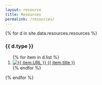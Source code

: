```yaml
---
layout: resource
title: Resources
permalink: /resources/
---
```


<div class="">
  <div class="grid-container">
    {% for d in site.data.resources.resources %}
    <div class="grid-item">
        <h3 class="item">{{ d.type }}</h3>
        <ol class="item">
          {% for item in d.list %}
          <li class="item">
            <a class="item" target="_blank" href="{{ item.URL }}" rel="noopener">
              <img class="item" alt="{{ item.URL }}" src="https://s2.googleusercontent.com/s2/favicons?domain_url={{ item.URL }}">
              {{ item.title }}
            </a>
          </li>
          {% endfor %}
        </ol>
    </div>
    {% endfor %}
  </div>
  </div>
